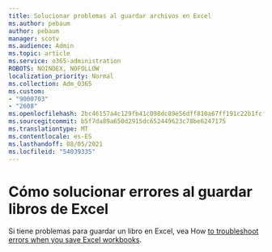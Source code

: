 ```yaml
---
title: Solucionar problemas al guardar archivos en Excel
ms.author: pebaum
author: pebaum
manager: scotv
ms.audience: Admin
ms.topic: article
ms.service: o365-administration
ROBOTS: NOINDEX, NOFOLLOW
localization_priority: Normal
ms.collection: Adm_O365
ms.custom:
- "9000703"
- "2608"
ms.openlocfilehash: 2bc46157a4c129fb41c098dc89e56dff810a67ff191c22b1fcfad045077d4519
ms.sourcegitcommit: b5f7da89a650d2915dc652449623c78be6247175
ms.translationtype: MT
ms.contentlocale: es-ES
ms.lasthandoff: 08/05/2021
ms.locfileid: "54039335"
---
```

# <a name="how-to-troubleshoot-errors-when-you-save-excel-workbooks"></a>Cómo solucionar errores al guardar libros de Excel

Si tiene problemas para guardar un libro en Excel, vea How [to troubleshoot errors when you save Excel workbooks](https://docs.microsoft.com/office/troubleshoot/excel/issue-when-save-excel-workbooks).
